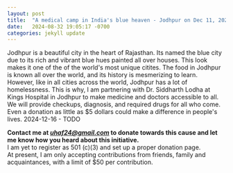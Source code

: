 ```yaml
---
layout: post
title:  "A medical camp in India's blue heaven - Jodhpur on Dec 11, 2024"
date:   2024-08-32 19:05:17 -0700
categories: jekyll update
---
```


<p>Jodhpur is a beautiful city in the heart of Rajasthan. Its named the blue city due to its rich and vibrant blue hues painted all over houses. This look makes it one of the of the world's most unique citites. The food in Jodhpur is known all over the world, and its history is mesmerizing to learn. However, like in all cities across the world, Jodhpur has a lot of homelessness. This is why, I am partnering with Dr. Siddharth Lodha at Kings Hospital in Jodhpur to make medicine and doctors accessible to all. We will provide checkups, diagnosis, and required drugs for all who come. Even a donation as little as $5 dollars could make a difference in people's lives. 2024-12-16 - TODO</p>

**Contact me at *uhaf24@gmail.com* to donate towards this cause and let me know how you heard about this initiative.**  
I am yet to register as 501 (c)(3) and set up a proper donation page.  
At present, I am only accepting contributions from friends, family and acquaintances, with a limit of $50 per contribution. 


[jekyll-docs]: https://jekyllrb.com/docs/home
[jekyll-gh]:   https://github.com/jekyll/jekyll
[jekyll-talk]: https://talk.jekyllrb.com/
